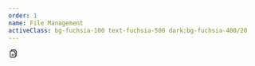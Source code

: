 ```yaml
---
order: 1
name: File Management
activeClass: bg-fuchsia-100 text-fuchsia-500 dark:bg-fuchsia-400/20
---
```


<svg xmlns="http://www.w3.org/2000/svg" width="20" height="20" viewBox="0 0 256 256"><g fill="currentColor"><path d="M208 72v112a8 8 0 0 1-8 8h-24v-88l-40-40H80V40a8 8 0 0 1 8-8h80Z" opacity=".2"/><path d="m213.66 66.34l-40-40A8 8 0 0 0 168 24H88a16 16 0 0 0-16 16v16H56a16 16 0 0 0-16 16v144a16 16 0 0 0 16 16h112a16 16 0 0 0 16-16v-16h16a16 16 0 0 0 16-16V72a8 8 0 0 0-2.34-5.66ZM168 216H56V72h76.69L168 107.31V216Zm32-32h-16v-80a8 8 0 0 0-2.34-5.66l-40-40A8 8 0 0 0 136 56H88V40h76.69L200 75.31Zm-56-32a8 8 0 0 1-8 8H88a8 8 0 0 1 0-16h48a8 8 0 0 1 8 8Zm0 32a8 8 0 0 1-8 8H88a8 8 0 0 1 0-16h48a8 8 0 0 1 8 8Z"/></g></svg>
